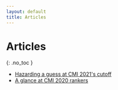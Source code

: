 ```yaml
---
layout: default
title: Articles
---
```


<style>
table{
    border-collapse: collapse;
    border-spacing: 0;
}

table.wide {
  width: 100%;
  max-width: 100%;
}

table.inner-borders {
  border-collapse: collapse;
  border-style: hidden;
  td {
    border: 1px solid #5e5e5e;
  }
}
</style>



# Articles
{: .no_toc }



- [Hazarding a guess at CMI 2021's cutoff](../cutoff_estimate/)
- [A glance at CMI 2020 rankers](../cmi_2020_results/)


